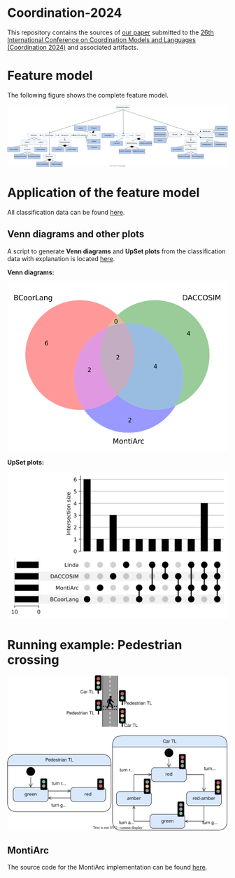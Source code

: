 # Coordination-2024
This repository contains the sources of [our paper](./paper.pdf) submitted to the [26th International Conference on Coordination Models and Languages (Coordination 2024)](https://www.discotec.org/2024/coordination) and associated artifacts.

# Feature model
The following figure shows the complete feature model.

![](./artifacts/images/feature-model.svg)

# Application of the feature model
All classification data can be found [here](./artifacts/classification.xlsx).

## Venn diagrams and other plots
A script to generate **Venn diagrams** and **UpSet plots** from the classification data with explanation is located [here](./artifacts/venn-diagram-scripts/).

**Venn diagrams:**

![venn diagram](./artifacts/venn-diagram-scripts/venn-diagrams/BCoorLang_DACCOSIM_MontiArc_venn.svg)

**UpSet plots:**

![venn diagram](./artifacts/venn-diagram-scripts/upset-plots/BCoorLang_Linda_MontiArc_DACCOSIM_upset.svg)

# Running example: Pedestrian crossing

![](./artifacts/images/runningExample.svg)

## MontiArc
The source code for the MontiArc implementation can be found [here](https://github.com/timKraeuter/montiarc/tree/develop/applications/crossing/main/montiarc/crossing).
